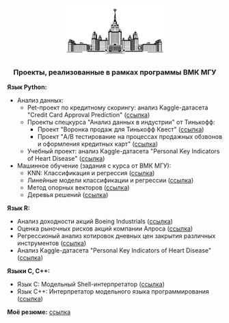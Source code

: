 <p align="center"><img src="https://github.com/nizov-as/CMC-MSU-Practice/blob/main/logo.png" width="240" height="120"></p>

### <p align="center"> Проекты, реализованные в рамках программы ВМК МГУ </p>

**Язык Python:** 
* Анализ данных:
  + Pet-проект по кредитному скорингу: анализ Kaggle-датасета "Credit Card Approval Prediction" ([ссылка](https://github.com/nizov-as/CMC-MSU-Practice/tree/main/Python/Data%20Analysis/Credit%20Approval%20data))
  + Проекты спецкурса "Анализ данных в индустрии" от Тинькофф:
    - Проект "Воронка продаж для Тинькофф Квест" ([ссылка](https://github.com/nizov-as/CMC-MSU-Practice/tree/main/Python/Data%20Analysis/Спецкурс%20%22Анализ%20данных%20в%20индустрии%22/Проект%20№1%20%22Тинькофф%20Квест%22))
    - Проект "A/B тестирование на процессах продажных обзвонов и оформления кредитных карт" ([ссылка](https://github.com/nizov-as/CMC-MSU-Practice/tree/main/Python/Data%20Analysis/Спецкурс%20%22Анализ%20данных%20в%20индустрии%22/Проект%20№2%20%22AB-тестирование%22))
  + Учебный проект: анализ Kaggle-датасета "Personal Key Indicators of Heart Disease" ([ссылка](https://github.com/nizov-as/CMC-MSU-Practice/tree/main/Python/Data%20Analysis/Heart%20Disease%20data))
* Машинное обучение (задания с курса от ВМК МГУ):
  + KNN: Классификация и регрессия ([ссылка](https://github.com/nizov-as/CMC-MSU-Practice/tree/main/Python/Machine%20Learning/KNN))
  + Линейные модели классификации и регрессии ([ссылка](https://github.com/nizov-as/CMC-MSU-Practice/tree/main/Python/Machine%20Learning/Linear%20models))
  + Метод опорных векторов ([ссылка](https://github.com/nizov-as/CMC-MSU-Practice/tree/main/Python/Machine%20Learning/SVM))
  + Деревья решений ([ссылка](https://github.com/nizov-as/CMC-MSU-Practice/tree/main/Python/Machine%20Learning/Decision%20trees))

**Язык R:**
* Анализ доходности акций Boeing Industrials ([ссылка](https://github.com/nizov-as/CMC-MSU-Practice/tree/main/R/Financial%20data%20analysis/Task%201))
* Оценка рыночных рисков акций компании Алроса ([ссылка](https://github.com/nizov-as/CMC-MSU-Practice/tree/main/R/Financial%20data%20analysis/Task%202))
* Регрессионый анализ котировок дневных цен закрытия различных инструментов ([ссылка](https://github.com/nizov-as/CMC-MSU-Practice/tree/main/R/Financial%20data%20analysis/Task%203))
* Анализ Kaggle-датасета "Personal Key Indicators of Heart Disease" ([ссылка](https://github.com/nizov-as/CMC-MSU-Practice/tree/main/R/Heart%20Disease%20data))

**Языки C, C++:**
* Язык С: Модельный Shell-интерпретатор ([ссылка](https://github.com/nizov-as/CMC-MSU-Practice/tree/main/C%2C%20C%2B%2B/Shell))
* Язык С++: Интерпретатор модельного языка программирования ([ссылка](https://github.com/nizov-as/CMC-MSU-Practice/tree/main/C%2C%20C%2B%2B/Interpretator))

**Моё резюме:** [ссылка](https://github.com/nizov-as/CMC-MSU-Practice/blob/main/CV/cv-nizov-alexander.pdf)
